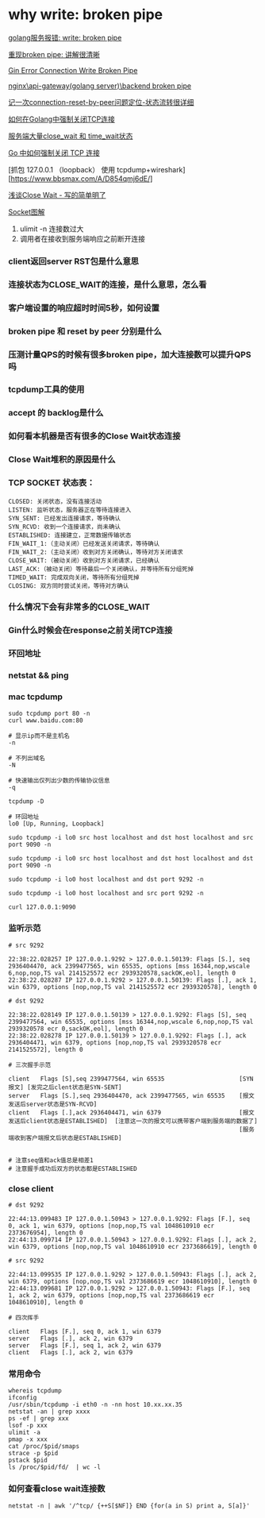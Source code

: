 # why write: broken pipe

[golang服务报错: write: broken pipe](https://blog.csdn.net/cljdsc/article/details/124134531)

[重现broken pipe: 讲解很清晰](https://piaohua.github.io/post/golang/20220731-connection-broken-pipe/)

[Gin Error Connection Write Broken Pipe](https://reid00.github.io/posts/gin-error-connection-write-broken-pipe/)

[nginx\api-gateway(golang server)\backend broken pipe](https://zyun.360.cn/blog/?p=1634)

[记一次connection-reset-by-peer问题定位-状态流转很详细](https://testerhome.com/articles/23296)

[如何在Golang中强制关闭TCP连接](https://itnext.io/forcefully-close-tcp-connections-in-golang-e5f5b1b14ce6)

[服务端大量close_wait 和 time_wait状态](https://www.cnblogs.com/taoshihan/p/14785384.html)

[Go 中如何强制关闭 TCP 连接](https://blog.csdn.net/EDDYCJY/article/details/120898217)

[抓包 127.0.0.1 （loopback） 使用 tcpdump+wireshark][https://www.bbsmax.com/A/D854qmj6dE/]

[浅谈Close Wait - 写的简单明了](https://huoding.com/2016/01/19/488)

[Socket图解](https://www.topgoer.com/%E7%BD%91%E7%BB%9C%E7%BC%96%E7%A8%8B/socket%E7%BC%96%E7%A8%8B/socket%E5%9B%BE%E8%A7%A3.html)


1. ulimit -n 连接数过大
2. 调用者在接收到服务端响应之前断开连接

### client返回server RST包是什么意思

### 连接状态为CLOSE_WAIT的连接，是什么意思，怎么看

### 客户端设置的响应超时时间5秒，如何设置

### broken pipe 和 reset by peer 分别是什么

### 压测计量QPS的时候有很多broken pipe，加大连接数可以提升QPS吗

### tcpdump工具的使用

### accept 的 backlog是什么

### 如何看本机器是否有很多的Close Wait状态连接

### Close Wait堆积的原因是什么

### TCP SOCKET 状态表：

```
CLOSED: 关闭状态，没有连接活动
LISTEN: 监听状态，服务器正在等待连接进入
SYN_SENT: 已经发出连接请求，等待确认
SYN_RCVD: 收到一个连接请求，尚未确认
ESTABLISHED: 连接建立，正常数据传输状态
FIN_WAIT_1:（主动关闭）已经发送关闭请求，等待确认
FIN_WAIT_2:（主动关闭）收到对方关闭确认，等待对方关闭请求
CLOSE_WAIT:（被动关闭）收到对方关闭请求，已经确认
LAST_ACK:（被动关闭）等待最后一个关闭确认，并等待所有分组死掉
TIMED_WAIT: 完成双向关闭，等待所有分组死掉
CLOSING: 双方同时尝试关闭，等待对方确认
```

### 什么情况下会有非常多的CLOSE_WAIT

### Gin什么时候会在response之前关闭TCP连接

### 环回地址

### netstat && ping

### mac tcpdump
```
sudo tcpdump port 80 -n 
curl www.baidu.com:80
```

```
# 显示ip而不是主机名
-n

# 不列出域名
-N

# 快速输出仅列出少数的传输协议信息
-q

tcpdump -D 

# 环回地址
lo0 [Up, Running, Loopback]

sudo tcpdump -i lo0 src host localhost and dst host localhost and src port 9090 -n

sudo tcpdump -i lo0 src host localhost and dst host localhost and dst port 9090 -n

sudo tcpdump -i lo0 host localhost and dst port 9292 -n

sudo tcpdump -i lo0 host localhost and src port 9292 -n

curl 127.0.0.1:9090
```

### 监听示范
```
# src 9292

22:38:22.028257 IP 127.0.0.1.9292 > 127.0.0.1.50139: Flags [S.], seq 2936404470, ack 2399477565, win 65535, options [mss 16344,nop,wscale 6,nop,nop,TS val 2141525572 ecr 2939320578,sackOK,eol], length 0
22:38:22.028287 IP 127.0.0.1.9292 > 127.0.0.1.50139: Flags [.], ack 1, win 6379, options [nop,nop,TS val 2141525572 ecr 2939320578], length 0
```

```
# dst 9292

22:38:22.028149 IP 127.0.0.1.50139 > 127.0.0.1.9292: Flags [S], seq 2399477564, win 65535, options [mss 16344,nop,wscale 6,nop,nop,TS val 2939320578 ecr 0,sackOK,eol], length 0
22:38:22.028278 IP 127.0.0.1.50139 > 127.0.0.1.9292: Flags [.], ack 2936404471, win 6379, options [nop,nop,TS val 2939320578 ecr 2141525572], length 0
```
```
# 三次握手示范

client   Flags [S],seq 2399477564, win 65535                     [SYN报文] [发完之后clent状态是SYN-SENT]
server   Flags [S.],seq 2936404470, ack 2399477565, win 65535    [报文发送后server状态是SYN-RCVD]
client   Flags [.],ack 2936404471, win 6379                      [报文发送后client状态是ESTABLISHED]  [注意这一次的报文可以携带客户端到服务端的数据了]
                                                                 [服务端收到客户端报文后状态是ESTABLISHED]
               

# 注意seq值和ack值总是相差1
# 注意握手成功后双方的状态都是ESTABLISHED
```


### close client

```
# dst 9292

22:44:13.099483 IP 127.0.0.1.50943 > 127.0.0.1.9292: Flags [F.], seq 0, ack 1, win 6379, options [nop,nop,TS val 1048610910 ecr 2373676954], length 0
22:44:13.099714 IP 127.0.0.1.50943 > 127.0.0.1.9292: Flags [.], ack 2, win 6379, options [nop,nop,TS val 1048610910 ecr 2373686619], length 0
```

```
# src 9292

22:44:13.099535 IP 127.0.0.1.9292 > 127.0.0.1.50943: Flags [.], ack 2, win 6379, options [nop,nop,TS val 2373686619 ecr 1048610910], length 0
22:44:13.099681 IP 127.0.0.1.9292 > 127.0.0.1.50943: Flags [F.], seq 1, ack 2, win 6379, options [nop,nop,TS val 2373686619 ecr 1048610910], length 0
```

```
# 四次挥手

client   Flags [F.], seq 0, ack 1, win 6379
server   Flags [.], ack 2, win 6379
server   Flags [F.], seq 1, ack 2, win 6379
client   Flags [.], ack 2, win 6379
```


### 常用命令
```
whereis tcpdump
ifconfig
/usr/sbin/tcpdump -i eth0 -n -nn host 10.xx.xx.35
netstat -an | grep xxxx
ps -ef | grep xxx
lsof -p xxx
ulimit -a
pmap -x xxx
cat /proc/$pid/smaps
strace -p $pid
pstack $pid
ls /proc/$pid/fd/  | wc -l
```


### 如何查看close wait连接数
```
netstat -n | awk '/^tcp/ {++S[$NF]} END {for(a in S) print a, S[a]}'
```